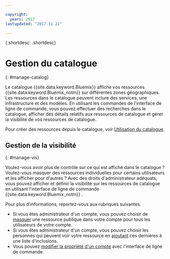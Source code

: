 ```yaml
---

copyright:
  years: 2017
lastupdated: "2017-11-21"

---
```


{:shortdesc: .shortdesc}

# Gestion du catalogue
{: #manage-catalog}

Le catalogue {{site.data.keyword.Bluemix}} affiche vos ressources {{site.data.keyword.Bluemix_notm}} sur différentes zones géographiques. Les ressources dans le catalogue peuvent inclure des services, une infrastructure et des modèles. En utilisant les commandes de l'interface de ligne de commande, vous pouvez effectuer des recherches dans le catalogue, afficher des détails relatifs aux ressources de catalogue et gérer la visibilité de vos ressources de catalogue.

Pour créer des ressources depuis le catalogue, voir [Utilisation du catalogue](/docs/overview/ui.html#catalogcreate).

## Gestion de la visibilité
{: #manage-vis}

Voulez-vous avoir plus de contrôle sur ce qui est affiché dans le catalogue ? Voulez-vous masquer des ressources individuelles pour certains utilisateurs et les afficher pour d'autres ? Avec des droits d'administrateur adéquats, vous pouvez afficher et définir la visibilité sur les ressources de catalogue en utilisant l'interface de ligne de commande {{site.data.keyword.Bluemix_notm}} [](/docs/cli/reference/bluemix_cli/get_started.html#getting-started).

Pour plus d'informations, reportez-vous aux rubriques suivantes.

* Si vous êtes administrateur d'un compte, vous pouvez choisir de [masquer](/docs/admin/exclude.html) une ressource publique dans votre compte pour tous les utilisateurs de votre compte.
* Si vous êtes administrateur d'un compte, vous pouvez choisir les personnes qui peuvent voir votre ressource en [ajoutant](/docs/admin/include.html) ces dernières à une liste d'inclusions.
* Vous pouvez [modifier la propriété d'un compte](/docs/admin/owners.html) avec l'interface de ligne de commande.
